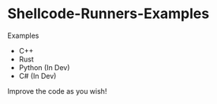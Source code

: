 # Shellcode-Runners-Examples

Examples

- C++
- Rust
- Python (In Dev)
- C# (In Dev)

Improve the code as you wish!
